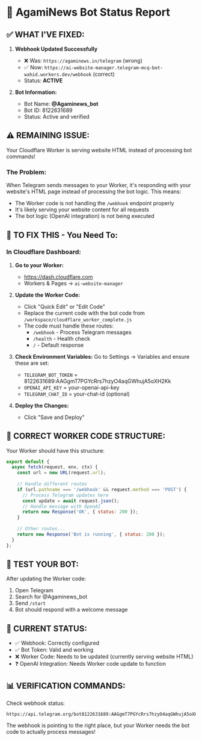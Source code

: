 # 🤖 AgamiNews Bot Status Report

## ✅ WHAT I'VE FIXED:
1. **Webhook Updated Successfully**
   - ❌ Was: `https://agaminews.in/telegram` (wrong)
   - ✅ Now: `https://ai-website-manager.telegram-mcq-bot-wahid.workers.dev/webhook` (correct)
   - Status: **ACTIVE**

2. **Bot Information:**
   - Bot Name: **@Agaminews_bot**
   - Bot ID: 8122631689
   - Status: Active and verified

## ⚠️ REMAINING ISSUE:
Your Cloudflare Worker is serving website HTML instead of processing bot commands!

### The Problem:
When Telegram sends messages to your Worker, it's responding with your website's HTML page instead of processing the bot logic. This means:
- The Worker code is not handling the `/webhook` endpoint properly
- It's likely serving your website content for all requests
- The bot logic (OpenAI integration) is not being executed

## 🔧 TO FIX THIS - You Need To:

### In Cloudflare Dashboard:

1. **Go to your Worker:**
   - https://dash.cloudflare.com
   - Workers & Pages → `ai-website-manager`

2. **Update the Worker Code:**
   - Click "Quick Edit" or "Edit Code"
   - Replace the current code with the bot code from `/workspace/cloudflare_worker_complete.js`
   - The code must handle these routes:
     - `/webhook` - Process Telegram messages
     - `/health` - Health check
     - `/` - Default response

3. **Check Environment Variables:**
   Go to Settings → Variables and ensure these are set:
   - `TELEGRAM_BOT_TOKEN` = 8122631689:AAGgmT7PGYcRrs7hzyO4aqGWhujA5oXH2Kk
   - `OPENAI_API_KEY` = your-openai-api-key
   - `TELEGRAM_CHAT_ID` = your-chat-id (optional)

4. **Deploy the Changes:**
   - Click "Save and Deploy"

## 📝 CORRECT WORKER CODE STRUCTURE:

Your Worker should have this structure:

```javascript
export default {
  async fetch(request, env, ctx) {
    const url = new URL(request.url);
    
    // Handle different routes
    if (url.pathname === '/webhook' && request.method === 'POST') {
      // Process Telegram updates here
      const update = await request.json();
      // Handle message with OpenAI
      return new Response('OK', { status: 200 });
    }
    
    // Other routes...
    return new Response('Bot is running', { status: 200 });
  }
};
```

## 📱 TEST YOUR BOT:

After updating the Worker code:
1. Open Telegram
2. Search for @Agaminews_bot
3. Send `/start`
4. Bot should respond with a welcome message

## 🚨 CURRENT STATUS:
- ✅ Webhook: Correctly configured
- ✅ Bot Token: Valid and working
- ❌ Worker Code: Needs to be updated (currently serving website HTML)
- ❓ OpenAI Integration: Needs Worker code update to function

## 📊 VERIFICATION COMMANDS:

Check webhook status:
```
https://api.telegram.org/bot8122631689:AAGgmT7PGYcRrs7hzyO4aqGWhujA5oXH2Kk/getWebhookInfo
```

The webhook is pointing to the right place, but your Worker needs the bot code to actually process messages!